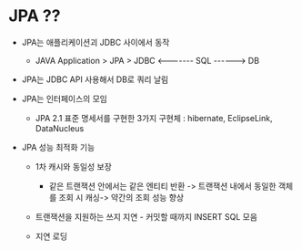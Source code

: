 # JPA ??
- JPA는 애플리케이션괴 JDBC 사이에서 동작
    - JAVA Application > JPA > JDBC <------- SQL ------> DB

- JPA는 JDBC API 사용해서 DB로 쿼리 날림

- JPA는 인터페이스의 모임
    - JPA 2.1 표준 명세서를 구현한 3가지 구현체 : hibernate, EclipseLink, DataNucleus

- JPA 성능 최적화 기능
    - 1차 캐시와 동일성 보장
        - 같은 트랜잭션 안에서는 같은 엔티티 반환 -> 트랜잭션 내에서 동일한 객체를 조회 시 캐싱-> 약간의 조회 성능 향상
    - 트랜잭션을 지원하는 쓰지 지연
           - 커밋할 때까지 INSERT SQL 모음

    - 지연 로딩
